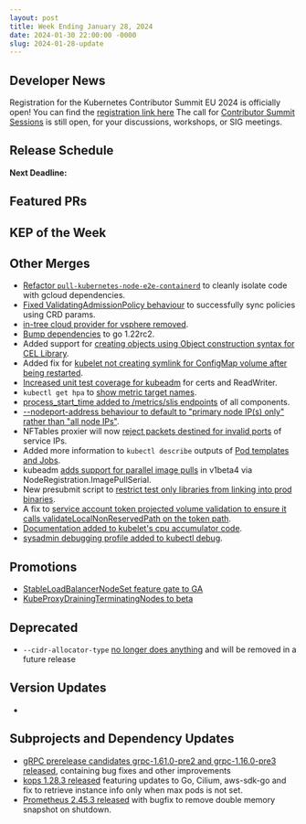 ```yaml
---
layout: post
title: Week Ending January 28, 2024
date: 2024-01-30 22:00:00 -0000
slug: 2024-01-28-update
---
```


## Developer News

Registration for the Kubernetes Contributor Summit EU 2024 is officially open! You can find the [registration link here](https://www.kubernetes.dev/events/2024/kcseu/registration/)
The call for [Contributor Summit Sessions](https://docs.google.com/forms/d/e/1FAIpQLSfndK6hEDUQlC75_fol0NotaK_FrSC1D1EB-GTP3AsLpRecjw/viewform) is still open, for your discussions, workshops, or SIG meetings.


## Release Schedule

**Next Deadline:**


## Featured PRs


## KEP of the Week


## Other Merges

* [Refactor `pull-kubernetes-node-e2e-containerd`](https://github.com/kubernetes/kubernetes/pull/123006) to cleanly isolate code with gcloud dependencies.
* [Fixed ValidatingAdmissionPolicy behaviour](https://github.com/kubernetes/kubernetes/pull/123003) to successfully sync policies using CRD params.
* [in-tree cloud provider for vsphere removed](https://github.com/kubernetes/kubernetes/pull/122937).
* [Bump dependencies](https://github.com/kubernetes/kubernetes/pull/122889) to go 1.22rc2.
* Added support for [creating objects using Object construction syntax for CEL Library](https://github.com/kubernetes/kubernetes/pull/122886).
* Added fix for [kubelet not creating symlink for ConfigMap volume after being restarted](https://github.com/kubernetes/kubernetes/pull/122807).
* [Increased unit test coverage for kubeadm](https://github.com/kubernetes/kubernetes/pull/122875) for certs and ReadWriter.
* `kubectl get hpa` to [show metric target names](https://github.com/kubernetes/kubernetes/pull/122804).
* [process_start_time added to /metrics/slis endpoints](https://github.com/kubernetes/kubernetes/pull/122750) of all components.
* [--nodeport-address behaviour to default to "primary node IP(s) only" rather than "all node IPs"](https://github.com/kubernetes/kubernetes/pull/122724).
* NFTables proxier will now [reject packets destined for invalid ports](https://github.com/kubernetes/kubernetes/pull/122692) of service IPs.
* Added more information to `kubectl describe` outputs of [Pod templates and Jobs](https://github.com/kubernetes/kubernetes/pull/122618).
* kubeadm [adds support for parallel image pulls](https://github.com/kubernetes/kubernetes/pull/122616) in v1beta4 via NodeRegistration.ImagePullSerial.
* New presubmit script to [restrict test only libraries from linking into prod binaries](https://github.com/kubernetes/kubernetes/pull/121735).
* A fix to [service account token projected volume validation to ensure it calls validateLocalNonReservedPath on the token path](https://github.com/kubernetes/kubernetes/pull/121731).
* [Documentation added to kubelet's cpu accumulator code](https://github.com/kubernetes/kubernetes/pull/121499).
* [sysadmin debugging profile added to kubectl debug](https://github.com/kubernetes/kubernetes/pull/119200).

## Promotions

* [StableLoadBalancerNodeSet feature gate to GA](https://github.com/kubernetes/kubernetes/pull/122961)
* [KubeProxyDrainingTerminatingNodes to beta](https://github.com/kubernetes/kubernetes/pull/122958)

## Deprecated

* `--cidr-allocator-type` [no longer does anything](https://github.com/kubernetes/kubernetes/pull/123011) and will be removed in a future release

## Version Updates

*

## Subprojects and Dependency Updates

* [gRPC prerelease candidates grpc-1.61.0-pre2 and grpc-1.16.0-pre3 released](https://github.com/grpc/grpc/releases), containing bug fixes and other improvements
* [kops 1.28.3 released](https://github.com/kubernetes/kops/releases/tag/v1.28.3) featuring updates to Go, Cilium, aws-sdk-go and fix to retrieve instance info only when max pods is not set.
* [Prometheus 2.45.3 released](https://github.com/prometheus/prometheus/releases/tag/v2.45.3) with bugfix to remove double memory snapshot on shutdown.
